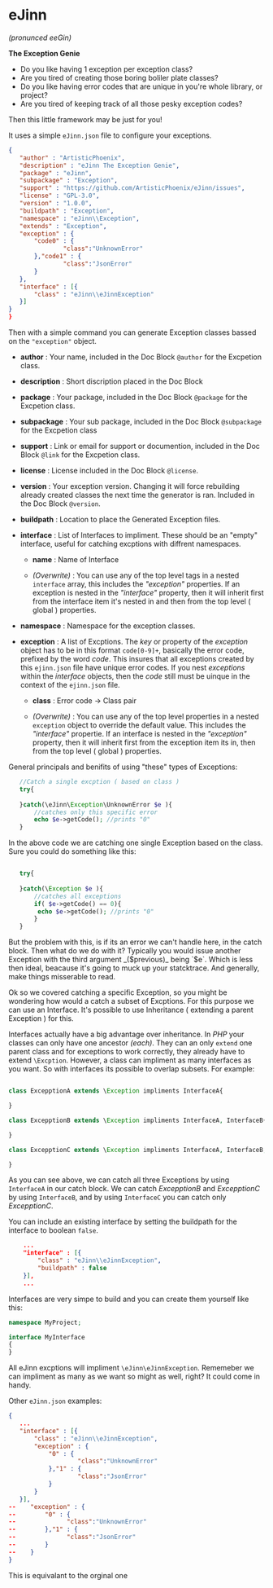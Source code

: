 # eJinn 
_(pronunced eeGin)_

**The Exception Genie**

 - Do you like having 1 exception per exception class? 
 - Are you tired of creating those boring boliler plate classes?
 - Do you like having error codes that are unique in you're whole library, or project?
 - Are you tired of keeping track of all those pesky exception codes?
 
 Then this little framework may be just for you!
 
 It uses a simple `eJinn.json` file to configure your exceptions. 
 
 ```json
{
    "author" : "ArtisticPhoenix",
    "description" : "eJinn The Exception Genie",
    "package" : "eJinn",
    "subpackage" : "Exception",
    "support" : "https://github.com/ArtisticPhoenix/eJinn/issues",
    "license" : "GPL-3.0",
    "version" : "1.0.0",
    "buildpath" : "Exception",
    "namespace" : "eJinn\\Exception",
    "extends" : "Exception",
    "exception" : {
        "code0" : {
        		"class":"UnknownError"
        },"code1" : {
        		"class":"JsonError"
        }
    },
    "interface" : [{
        "class" : "eJinn\\eJinnException"
    }]
}
}
```

 Then with a simple command you can generate Exception classes bassed on the `"exception"` object.

 - **author**  : Your name, included in the Doc Block `@author` for the Excpetion class.
 
 - **description** : Short discription placed in the Doc Block
 
 - **package** : Your package, included in the Doc Block `@package` for the Excpetion class.

 - **subpackage** : Your sub package, included in the Doc Block `@subpackage` for the Excpetion class

 - **support** : Link or email for support or documention, included in the Doc Block `@link` for the Excpetion class.
 
 - **license** : License included in the Doc Block `@license`.

 - **version** : Your exception version.  Changing it will force rebuilding already created classes the next time the generator is ran. Included in the Doc Block `@version`.
 
 - **buildpath** : Location to place the Generated Exception files.
 
 - **interface** : List of Interfaces to impliment. These should be an "empty" interface, useful for catching excptions with diffrent namespaces.
     - **name** :  Name of Interface

     -  _(Overwrite)_ : You can use any of the top level tags in a nested `interface` array, this includes the _"exception"_ properties. If an exception is nested in the _"interface"_ property, then it will inherit first from the interface item it's nested in and then from the top level ( global ) properties.
 
 - **namespace** : Namespace for the exception classes.
 
 - **exception** : A list of Excptions. The _key_ or property of the _exception_ object has to be in this format `code[0-9]+`, basically the error code, prefixed by the word _code_. This insures that all exceptions created by this `ejinn.json` file have unique error codes. If you nest _exceptions_ within the _interface_ objects, then the _code_ still must be uinque in the context of the `ejinn.json` file.
 
    - **class** :  Error code -> Class pair

    - _(Overwrite)_ : You can use any of the top level properties in a nested `exception` object to override the default value. This includes the _"interface"_ propertie.  If an interface is nested in the _"exception"_ property, then it will inherit first from the exception item its in, then from the top level ( global ) properties.
    
General principals and benifits of using "these" types of Exceptions:
    
```php
   //Catch a single excption ( based on class )
   try{  
   
   }catch(\eJinn\Exception\UnknownError $e ){
       //catches only this specific error
       echo $e->getCode(); //prints "0"
   }
```

In the above code we are catching one single Exception based on the class. Sure you could do something like this:

```php

   try{  
   
   }catch(\Exception $e ){
       //catches all exceptions
       if( $e->getCode() == 0){
       	echo $e->getCode(); //prints "0"
       }      
   }
```

But the problem with this, is if its an error we can't handle here, in the catch block. Then what do we do with it?  Typically you would issue another Exception with the third argument _($previous)_ being `$e`. Which is less then ideal, beacause it's going to muck up your statcktrace. And generally, make things misserable to read.   

Ok so we covered catching a specific Exception, so you might be wondering how would a catch a subset of Excptions.  For this purpose we can use an Interface. It's possible to use Inheritance ( extending a parent Exception ) for this.

Interfaces actually have a big advantage over inheritance. In _PHP_ your classes can only have one ancestor _(each)_. They can an only `extend` one parent class and for exceptions to work correctly, they already have to extend `\Excption`.  However, a class can impliment as many interfaces as you want.  So with interfaces its possible to overlap subsets.  For example:

```php

class ExcepptionA extends \Exception impliments InterfaceA{

}

class ExcepptionB extends \Exception impliments InterfaceA, InterfaceB{

}

class ExcepptionC extends \Exception impliments InterfaceA, InterfaceB, InterfaceC{

}
```

As you can see above, we can catch all three Exceptions by using `InterfaceA` in our catch block.  We can catch _ExcepptionB_ and _ExcepptionC_ by using `InterfaceB`, and by using `InterfaceC` you can catch only _ExcepptionC_.

You can include an existing interface by setting the buildpath for the interface to boolean `false`.

```json
 	...
	"interface" : [{
        "class" : "eJinn\\eJinnException",
        "buildpath" : false
    }],
    ...

```
Interfaces are very simpe to build and you can create them yourself like this:

```php 
namespace MyProject;

interface MyInterface
{
}
```

All eJinn excptions will impliment `\eJinn\eJinnException`.  Rememeber we can impliment as many as we want so might as well, right? It could come in handy.

Other `eJinn.json` examples:

 ```json
{
	...
    "interface" : [{
        "class" : "eJinn\\eJinnException",
        "exception" : {
	        "0" : {
	        		"class":"UnknownError"
	        },"1" : {
	        		"class":"JsonError"
	        }
	    }
    }],
--    "exception" : {
--        "0" : {
--        		"class":"UnknownError"
--        },"1" : {
--        		"class":"JsonError"
--        }
--    }
}
```

This is equivalant to the orginal one 

